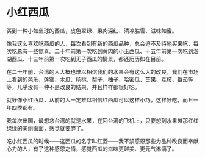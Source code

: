 # 小红西瓜
买到一种小如垒球的西瓜，皮色翠绿、果肉深红、清凉胜雪、滋味如蜜。 

 像我这么喜欢吃西瓜的人，每次看到有新的西瓜品种，总会迫不及待地买来吃，每次吃总有一些惊喜。二十年前第一次吃到黄肉的小玉西瓜、十五年前第一次吃到澎湖西瓜、十三年前第一次吃到无子西瓜的情景，都还历历如在目前。 

 在二十年前，台湾的人大概也难以相信我们的水果会有这么大的改良，我们在市场上看到的芭乐、莲雾、木瓜、杨桃、梨子、柚子、哈密瓜、芒果、荔枝、番茄等等，几乎没有一种不是改良的结果，并且样样都很好吃。 

 就好像小红西瓜，从前的人一定难以相信红西瓜可以这样小巧，这样好吃，而且一年四季都有。 

 我每次出国，最想念台湾的就是水果，在回台湾的飞机上，只要想到水果摊那红红绿绿的美丽画面，感觉就要醉了。 

 吃小红西瓜的时候——这西瓜的名字叫红菱——我不禁感恩那些为品种改良而奉献心力的人，有了这种感恩之情，感觉西瓜的滋味更鲜美、更元气淋漓了。
  